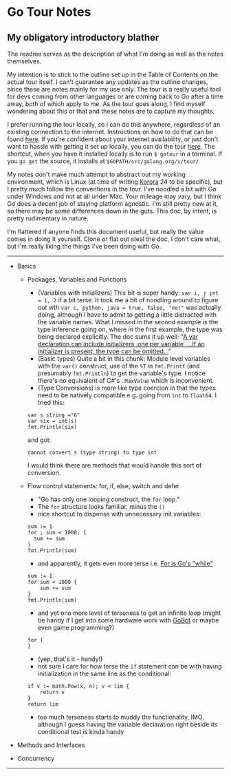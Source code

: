 # Go Tour Notes
## My obligatory introductory blather
The readme serves as the description of what I'm doing as well as the notes themselves.

My intention is to stick to the outline set up in the Table of Contents on the actual tour itself. I can't guarantee any updates as the outline changes, since these are notes mainly for my use only. The tour is a really useful tool for devs coming from other languages or are coming back to Go after a time away, both of which apply to me. As the tour goes along, I find myself wondering about this or that and these notes are to capture my thoughts.

I prefer running the tour locally, so I can do this anywhere, regardless of an existing connection to the internet. Instructions on how to do that can be found [here][1]. If you're confident about your internet availability, or just don't want to hassle with getting it set up locally, you can do the tour [here][2]. The shortcut, when you have it installed locally is to run `$ gotour` in a terminal. If you `go get` the source, it installs at `$GOPATH/src/golang.org/x/tour/` 

My notes don't make much attempt to abstract out my working environment, which is Linux (at time of writing [Korora][4] 24 to be specific), but I pretty much follow the conventions in the tour. I've noodled a bit with Go under Windows and not at all under Mac. Your mileage may vary, but I think Go does a decent job of staying platform agnostic. I'm still pretty new at it, so there may be some differences down in the guts. This doc, by intent, is pretty rudimentary in nature.

I'm flattered if anyone finds this document useful, but really the value comes in doing it yourself. Clone or flat out steal the doc, I don't care what, but I'm really liking the things I've been doing with Go.

---------

- Basics
  - Packages, Variables and Functions
    - (Variables with initializers) This bit is super handy: `var i, j int = 1, 2` if a bit terse. It took me a bit of noodling around to figure out wth  `var c, python, java = true, false, "no!"` was actually doing, although I have to admit to getting a little distracted with the variable names. What I missed in the second example is the type inference going on, where in the first example, the type was being declared explicitly. The doc sums it up well: "[A var declaration can include initializers, one per variable ... If an initializer is present, the type can be omitted...][3]"
    - (Basic types) Quite a bit in this chunk: Module level variables with the `var()` construct, use of the `%T` in `fmt.Printf` (and presumably `fmt.Println`) to get the variable's type. I notice there's no equivalent of C#'s `.MaxValue` which is inconvenient.
    - (Type Conversions) is more like type coercion in that the types need to be natively compatible e.g. going from `int` to `float64`. I tried this:
    
    ``` golang
    var s string ="6"
    var six = int(s)
    fmt.Println(six)
    ```
    and got:

    ```
    cannot convert s (type string) to type int
    ```

    I would think there are methods that would handle this sort of conversion.
  - Flow control statements: for, if, else, switch and defer
    - "Go has only one looping construct, the `for` loop."
    - The `for` structure looks familiar, minus the `()`
    - nice shortcut to dispense with unnecessary init variables:

    ``` golang
    sum := 1
    for ; sum < 1000; {
      sum += sum
    }
    fmt.Println(sum)
    ```

    - and apparently, it gets even more terse i.e. [For is Go's "while"][5]
    
    ```
    sum := 1
    for sum < 1000 {
        sum += sum
    }
    fmt.Println(sum)
    ```

    - and yet one more level of terseness to get an infinite loop (might be handy if I get into some hardware work with [GoBot][6] or maybe even game programming?)

    ```
    for {
    }
    ```

    - (yep, that's it - handy!)
    - not sure I care for how terse the `if` statement can be with having initialization in the same line as the conditional:
    
    ```
    if v := math.Pow(x, n); v < lim {
        return v
    }
    return lim
    ```

    - too much terseness starts to muddy the functionality, IMO, although I guess having the variable declaration right beside its conditional test *is* kinda handy 

- Methods and Interfaces
- Concurrency


---------

[1]: https://github.com/golang/tour
[2]: https://tour.golang.org/
[3]: https://tour.golang.org/basics/9
[4]: https://kororaproject.org/
[5]: https://tour.golang.org/flowcontrol/3
[6]: [https://gobot.io/]